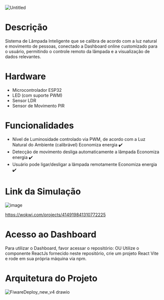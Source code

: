 ![Untitled](https://github.com/user-attachments/assets/f9b730d7-6146-4f7d-b8db-17660877280d)
# Descrição
Sistema de Lâmpada Inteligente que se calibra de acordo com a luz natural e movimento de pessoas, conectado a Dashboard online customizado para o usuário, permitindo o controle remoto da lâmpada e a visualização de dados relevantes.

# Hardware

- Microcontrolador ESP32
- LED (com suporte PWM)
- Sensor LDR
- Sensor de Movimento PIR

# Funcionalidades
- Nível de Luminosidade controlado via PWM, de acordo com a Luz Natural do Ambiente (calibrável)
  Economiza energia ✔️ 
- Detecção de movimento desliga automaticamente a lâmpada
  Economiza energia ✔️
- Usuário pode ligar/desligar a lâmpada remotamente
  Economiza energia ✔️
  
# Link da Simulação
![image](https://github.com/user-attachments/assets/84c30767-7a23-4bb1-bdc1-306e0b460b96)

https://wokwi.com/projects/414919841310772225


# Acesso ao Dashboard
Para utilizar o Dashboard, favor acessar o repositório:
OU
Utilize o componente ReactJs fornecido neste repositório, crie um projeto React Vite e rode em sua própria máquina via npm.

# Arquitetura do Projeto
![FiwareDeploy_new_v4 drawio](https://github.com/user-attachments/assets/a18b4fd3-df90-494b-9231-13246d752f0e)
